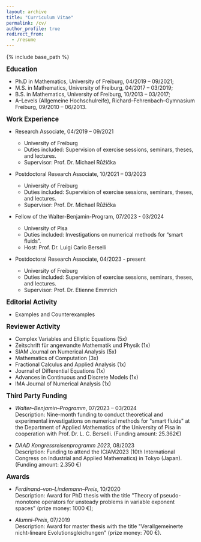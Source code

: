 ```yaml
---
layout: archive
title: "Curriculum Vitae"
permalink: /cv/
author_profile: true
redirect_from:
  - /resume
---
```


{% include base_path %}

<big><b>Education</b></big>

* Ph.D in Mathematics, University of Freiburg, 04/2019 – 09/2021;
* M.S. in Mathematics, University of Freiburg, 04/2017 – 03/2019;
* B.S. in Mathematics, University of Freiburg, 10/2013 – 03/2017;
* A–Levels (Allgemeine Hochschulreife), Richard–Fehrenbach–Gymnasium Freiburg, 09/2010 – 06/2013.

<big><b>Work Experience</b></big>

* Research Associate, 04/2019 – 09/2021
  * University of Freiburg
  * Duties included: Supervision of exercise sessions, seminars, theses, and lectures.
  * Supervisor: Prof. Dr. Michael Růžička

* Postdoctoral Research Associate, 10/2021 – 03/2023
  * University of Freiburg
  * Duties included: Supervision of exercise sessions, seminars, theses, and lectures.
  * Supervisor: Prof. Dr. Michael Růžička

* Fellow of the Walter-Benjamin-Program, 07/2023 - 03/2024
  * University of Pisa
  * Duties included: Investigations on numerical methods for “smart fluids”.
  * Host: Prof. Dr. Luigi Carlo Berselli

* Postdoctoral Research Associate, 04/2023 - present
  * University of Freiburg
  * Duties included: Supervision of exercise sessions, seminars, theses, and lectures.
  * Supervisor: Prof. Dr. Etienne Emmrich

<big><b>Editorial Activity</b></big>

* Examples and Counterexamples

<big><b>Reviewer Activity</b></big>

* Complex Variables and Elliptic Equations (5x)
* Zeitschrift für angewandte Mathematik und Physik (1x)
* SIAM Journal on Numerical Analysis (5x)
* Mathematics of Computation (3x)
* Fractional Calculus and Applied Analysis (1x)
* Journal of Differential Equations (1x)
* Advances in Continuous and Discrete Models (1x)
* IMA Journal of Numerical Analysis (1x)
<!---* Advances in Nonlinear Analysis (1x)--->

<big><b>Third Party Funding</b></big>

* *Walter–Benjamin–Programm*, 07/2023 – 03/2024<br>
  Description: Nine-month funding to conduct theoretical and experimental investigations on numerical methods for "smart fluids" at the Department of Applied Mathematics of the University of Pisa in cooperation with Prof. Dr. L. C. Berselli. (Funding amount: 25.362€)

* *DAAD Kongressreisenprogramm 2023*, 08/2023<br>
  Description: Funding to attend the ICIAM2023 (10th International Congress on Industrial and Applied Mathematics) in Tokyo (Japan). (Funding amount: 2.350 €)

<big><b>Awards</b></big>

* *Ferdinand–von–Lindemann–Preis*, 10/2020<br>
  Description: Award for PhD thesis with the title "Theory of pseudo-monotone operators for unsteady problems in variable exponent spaces" (prize money: 1000 €);

* *Alumni–Preis*, 07/2019<br>
  Description: Award for master thesis with the title "Verallgemeinerte nicht-lineare Evolutionsgleichungen" (prize money: 700 €).


<!---

Skills
======
* Skill 1
* Skill 2
  * Sub-skill 2.1
  * Sub-skill 2.2
  * Sub-skill 2.3
* Skill 3

Publications
======
  <ul>{% for post in site.publications %}
    {% include archive-single-cv.html %}
  {% endfor %}</ul>
  
Talks
======
  <ul>{% for post in site.talks %}
    {% include archive-single-talk-cv.html %}
  {% endfor %}</ul>
  
Teaching
======
  <ul>{% for post in site.teaching %}
    {% include archive-single-cv.html %}
  {% endfor %}</ul>
  
Service and leadership
======
* Currently signed in to 43 different slack teams
-->